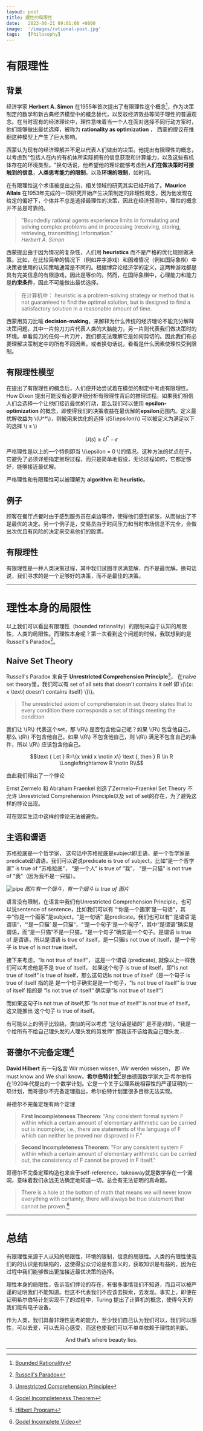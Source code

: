 ```yaml
---
layout: post
title: 理性的局限性
date:   2023-06-21 09:01:00 +0800
image:  '/images/rational-post.jpg'
tags:   [Philosophy]
---
```


# 有限理性

## 背景

经济学家 **Herbert A. Simon** 在1955年首次提出了有限理性这个概念[^fn1]，作为决策制定的数学和新古典经济模型中的概念替代，以反驳经济效益等同于理性的普遍观念。在当时现有的经济理论中，理性意味着当一个人在面对选择不同行动方案时，他们能够做出最优选择，被称为 **rationality as optimization** ， 西蒙的提议在推翻这种模型上产生了巨大影响。

西蒙认为现有的经济理解并不足以代表人们做出的决策。他提出有限理性的概念，以考虑到"包括人在内的有机体所实际拥有的信息获取和计算能力，以及这些有机体存在的环境类型。"换句话说，他希望他的理论能够考虑到**人们在做决策时可接触到的信息**，**人类思考能力的限制**，以及**环境的限制**，如时间。

在有限理性这个术语被提出之前，相关领域的研究其实已经开始了。**Maurice Allais** 在1953年完成的一项研究开始产生决策制定的非理性观念，因为他发现在给定的偏好下，个体并不总是选择最理性的决策，因此在经济预测中，理性的概念并不总是可靠的。

> "Boundedly rational agents experience limits in formulating and solving complex problems and in processing (receiving, storing, retrieving, transmitting) information."  
> <cite> Herbert A. Simon </cite>

西蒙提出由于因为情况的复杂性，人们用 **heuristics** 而不是严格的优化规则做决策。比如，在比较简单的情况下（例如井字游戏）和困难情况（例如国际象棋）中决策者使用的认知策略通常是不同的。根据博弈论经济学的定义，这两种游戏都是具有完美信息的有限游戏，因此是等价的。然而，在国际象棋中，心理能力和能力是**约束条件**，因此不可能做出最优选择。

>在计算机中： heuristic is a problem-solving strategy or method that is not guaranteed to find the optimal solution, but is designed to find a satisfactory solution in a reasonable amount of time.

西蒙用剪刀比喻 **decision-making**，来解释为什么传统的经济理论不能充分解释决策问题。其中一片剪刀刀片代表人类的大脑能力，另一片则代表我们做决策时的环境。单看剪刀的任何一片刀片，我们都无法理解它是如何剪切的。因此我们有必要理解决策制定中的所有不同因素，或者换句话说，看看是什么因素使理性受到限制。

## 有限理性模型

在提出了有限理性的概念后，人们便开始尝试着在模型的制定中考虑有限理性。Huw Dixon 提出可能没有必要详细分析有限理性背后的推理过程。如果我们相信人们会选择一个让他们接近最优的行动，那么我们可以使用 **epsilon-optimization** 的概念，即使得我们的决策收益在最优解的**epsilon**范围内。定义最优解收益为 \\(U^*\\)，则被用来优化的选择 \\(S(\epsilon)\\) 可以被定义为满足以下的选择 \\( s \\)

$$ U(s) \ge U^* - \epsilon $$

严格理性是以上的一个特例即当 \\(\epsilon = 0 \\)的情况。这种方法的优点在于，它避免了必须详细指定推理过程，而只是简单地假设，无论过程如何，它都足够好，能够接近最优解。

严格理性和有限理性可以被理解为 **algorithm** 和 **heuristic**。

## 例子

顾客在餐厅点餐时由于感到服务员在桌边等待，使得他们感到紧张，从而做出了不是最优的决定。另一个例子是，交易员由于时间压力和当时市场信息不完全，会做出次优且有风险的决定来交易他们的股票。

## 有限理性

有限理性是一种人类决策过程，其中我们试图寻求满意解，而不是最优解。换句话说，我们寻求的是一个足够好的决策，而不是最佳的决策。

***

# 理性本身的局限性

以上我们可以看出有限理性（bounded rationality）的限制来自于认知的局限性，人类的局限性。而理性本身呢？第一次看到这个问题的时候，我联想到的是Russell's Paradox[^fn2]。

## Naive Set Theory

Russell's Paradox 来自于 **Unrestricted Comprehension Principle**[^fn3]， 在naive set theory里，我们可以有 set of all sets that doesn't contains it self 即 \\(\\{x: x \text{ doesn't contains itself} \\}\\)。


>The unrestricted axiom of comprehension in set theory states that to every condition there corresponds a set of things meeting the condition


我们让 \\(R\\) 代表这个set，那 \\(R\\) 是否包含他自己呢？如果 \\(R\\) 包含他自己，那么 \\(R\\) 不包含他自己。如果 \\(R\\) 不包含他自己，则 \\(R\\) 满足不包含自己的条件，所以 \\(R\\) 应该包含他自己。

$$\text { Let } R=\{x \mid x \notin x\} \text {, then } R \in R \Longleftrightarrow R \notin R\\$$

由此我们得出了一个悖论

Ernst Zermelo 和 Abraham Fraenkel 创造了Zermelo–Fraenkel Set Theory 不允许 Unrestricted Comprehension Principle以及 set of set的存在，为了避免这样的悖论出现。

可在现实生活中这样的悖论无法被避免。

## 主语和谓语

苏格拉底是一个哲学家， 这句话中苏格拉底是subject即主语，是一个哲学家是predicate即谓语。我们可以说说predicate is true of subject，比如“是一个哲学家” is true of “苏格拉底”， “是一个人” is true of “我”， “是一只猫“ is not true of “我”（因为我不是一只猫）。

![pipe]({{site.baseurl}}/images/rational-post.jpg)
*图片有一个烟斗，有一个烟斗 is true of 图片*

语言没有限制，在语言中我们有Unrestricted Comprehension Principle，也可以说sentence of sentence，比如我们可以有 “‘你是一个画家’是一句话”，其中“你是一个画家”是subject，“是一句话” 是predicate。我们也可以有“‘是谓语’是谓语“，“‘是一只猫’ 是一只猫“，“‘是一个句子’是一个句子”，其中“是谓语”确实是谓语，而“是一只猫”不是一只猫，“是一个句子“确实是一个句子。是谓语 is true of 是谓语，所以是谓语 is true of itself，是一只猫is not true of itself，是一个句子 is true of is not true itself。

接下来考虑，“Is not true of itself“， 这是一个谓语 (predicate), 就像以上一样我们可以考虑他是不是 true of itself。 如果这个句子 is true of itself，即“Is not true of itself“ is true of itself，那么这句话Is not true of itself（是一个句子 is true of itself 指的是 是一个句子确实是是一个句子，“Is not true of itself“ is true of itself 指的是 “Is not true of itself“ 确实是“Is not true of itself“）

而如果这句子is not true of itself,即 “Is not true of itself“ is not true of itself， 这又能推出 这个句子 is true of itself。

有可能以上的例子比较绕，类似的可以考虑 “这句话是错的” 是不是对的，“我是一个给所有不给自己理头发的人理头发的剪发师“ 那我该不该给我自己理头发...

## 哥德尔不完备定理[^fn4]

**David Hilbert** 有一句名言 Wir müssen wissen, Wir werden wissen， 即 We must know and We shall know。**希尔伯特计划**[^fn5]是由德国数学家大卫‧希尔伯特在1920年代提出的一个数学计划。它是一个关于公理系统相容性的严谨证明的一项计划，而哥德尔不完备定理指出，希尔伯特计划里很多目标无法实现。

哥德尔不完备定理有两个定理

>**First Incompleteness Theorem**: "Any consistent formal system F within which a certain amount of elementary arithmetic can be carried out is incomplete; i.e., there are statements of the language of F which can neither be proved nor disproved in F."

>**Second Incompleteness Theorem**: "For any consistent system F within which a certain amount of elementary arithmetic can be carried out, the consistency of F cannot be proved in F itself."

哥德尔不完备定理构造也来自于self-reference，takeaway就是数学存在一个漏洞，意味着我们永远无法确定地知道一切，总会有无法证明的真命题。

> There is a hole at the bottom of math that means we will never know everything with certainty, there will always be true statement that cannot be proven.[^fn6]

***

# 总结

有限理性来源于人认知的局限性，环境的限制，信息的局限性。人类的有限性使我们的的认识是有缺陷的，这使得公众讨论是有意义的，获取知识是有益的，因为在过程中我们能够做出更加接近最优决策的选择。

理性本身的局限性，告诉我们悖论的存在，有很多事情我们不知道，而且可以被严谨的证明我们不能知道。但这不代表我们不应该去探索，去发现。事实上，即便在证明希尔伯特计划实现不了的过程中，Turing 提出了计算机的概念，使得今天的我们能有电子设备。

作为人类，我们具备非理性思考的能力，至少我们自己认为我们可以，我们可以感性，可以去爱，可以去用心感受，而这也使我们可以不单单依赖于理性的判断。

$$\text{And that's where beauty lies.}$$

***

[^fn1]: [Bounded Rationality](https://en.wikipedia.org/wiki/Bounded_rationality)
[^fn2]: [Russell's Paradox](https://en.wikipedia.org/wiki/Russell%27s_paradox)
[^fn3]: [Unrestricted Comprehension Principle](https://en.wikipedia.org/wiki/Axiom_schema_of_specification#Unrestricted_comprehension)
[^fn4]: [Godel Incompleteness Theorem](https://en.wikipedia.org/wiki/G%C3%B6del%27s_incompleteness_theorems)
[^fn5]: [Hilbert Program](https://en.wikipedia.org/wiki/Hilbert%27s_program)
[^fn6]: [Godel Incomplete Video](https://www.youtube.com/watch?v=HeQX2HjkcNo)